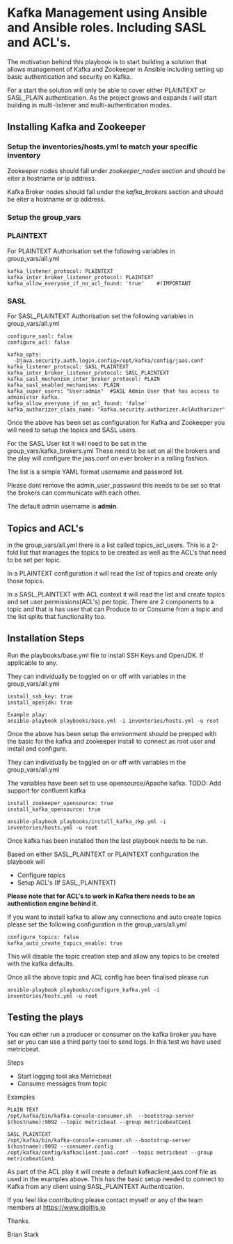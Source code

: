 # Kafka Management using Ansible and Ansible roles. Including SASL and ACL's.

The motivation behind this playbook is to start building a solution that allows management of Kafka and Zookeeper in Ansible including setting up basic authentication and security on Kafka. 

For a start the solution will only be able to cover either PLAINTEXT or SASL_PLAIN authentication.
As the project grows and expands I will start building in multi-listener and multi-authentication modes.

## Installing Kafka and Zookeeper

### Setup the inventories/hosts.yml to match your specific inventory

Zookeeper nodes should fall under *zookeeper_nodes* section and should be eiter a hostname or ip address.

Kafka Broker nodes should fall under the *kafka_brokers* section and should be eiter a hostname or ip address.

### Setup the group_vars

### PLAINTEXT

For PLAINTEXT Authorisation set the following variables in group_vars/all.yml

    kafka_listener_protocol: PLAINTEXT
    kafka_inter_broker_listener_protocol: PLAINTEXT
    kafka_allow_everyone_if_no_acl_found: 'true'    #!IMPORTANT

### SASL

For SASL_PLAINTEXT Authorisation set the following variables in group_vars/all.yml

    configure_sasl: false
    configure_acl: false
    
    kafka_opts:
      -Djava.security.auth.login.config=/opt/kafka/config/jaas.conf
    kafka_listener_protocol: SASL_PLAINTEXT
    kafka_inter_broker_listener_protocol: SASL_PLAINTEXT
    kafka_sasl_mechanism_inter_broker_protocol: PLAIN
    kafka_sasl_enabled_mechanisms: PLAIN
    kafka_super_users: "User:admin"  #SASL Admin User that has access to administor kafka.
    kafka_allow_everyone_if_no_acl_found: 'false' 
    kafka_authorizer_class_name: "kafka.security.authorizer.AclAuthorizer"

Once the above has been set as configuration for Kafka and Zookeeper you will need to setup the topics and SASL users.

For the SASL User list it will need to be set in the group_vars/kafka_brokers.yml
These need to be set on all the brokers and the play will configure the jaas.conf on ever broker in a rolling fashion.

The list is a simple YAML format username and password list.

Please dont remove the admin_user_password this needs to be set so that the brokers can communicate with each other.

The default admin username is **admin**.

## Topics and ACL's

in the group_vars/all.yml there is a list called topics_acl_users.
This is a 2-fold list that manages the topics to be created as well as the ACL's that need to be set per topic.

In a PLAINTEXT configuration it will read the list of topics and create only those topics.

In a SASL_PLAINTEXT with ACL context it will read the list and create topics and set user permissions(ACL's) per topic. 
There are 2 components to a topic and that is has user that can Produce to or Consume from a topic and the list splits that functionality too.

## Installation Steps

Run the playbooks/base.yml file to install SSH Keys and OpenJDK. If applicable to any.

They can individually be toggled on or off with variables in the group_vars/all.yml

    install_ssh_key: true
    install_openjdk: true

    Example play:
    ansible-playbook playbooks/base.yml -i inventories/hosts.yml -u root

Once the above has been setup the environment should be prepped with the basic for the kafka and zookeeper install to connect as root user and install and configure.

They can individually be toggled on or off with variables in the group_vars/all.yml

The variables have been set to use opensource/Apache kafka.
TODO: Add support for confluent kafka

    install_zookeeper_opensource: true
    install_kafka_opensource: true

    ansible-playbook playbooks/install_kafka_zkp.yml -i inventories/hosts.yml -u root   

Once kafka has been installed then the last playbook needs to be run.

Based on either SASL_PLAINTEXT or PLAINTEXT configuration the playbook will

- Configure topics
- Setup ACL's (If SASL_PLAINTEXT)

**Please note that for ACL's to work in Kafka there needs to be an authentiction engine behind it.**

If you want to install kafka to allow any connections and auto create topics please set the following configuration in the group_vars/all.yml

    configure_topics: false
    kafka_auto_create_topics_enable: true

This will disable the topic creation step and allow any topics to be created with the kafka defaults.

Once all the above topic and ACL config has been finalised please run

    ansible-playbook playbooks/configure_kafka.yml -i inventories/hosts.yml -u root

## Testing the plays

You can either run a producer or consumer on the kafka broker you have set or you can use a third party tool to send logs. In this test we have used metricbeat.

Steps

- Start logging tool aka Metricbeat
- Consume messages from topic

Examples

    PLAIN TEXT
    /opt/kafka/bin/kafka-console-consumer.sh  --bootstrap-server $(hostname):9092 --topic metricbeat --group metricebeatCon1

    SASL_PLAINTEXT
    /opt/kafka/bin/kafka-console-consumer.sh --bootstrap-server $(hostname):9092 --consumer.config /opt/kafka/config/kafkaclient.jaas.conf --topic metricbeat --group metricebeatCon1

As part of the ACL play it will create a default kafkaclient.jaas.conf file as used in the examples above.
This has the basic setup needed to connect to Kafka from any client using SASL_PLAINTEXT Authentication.

If you feel like contributing please contact myself or any of the team members at https://www.digitlis.io

Thanks.

Brian Stark
